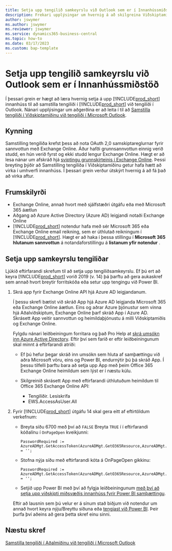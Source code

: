 ```yaml
---
title: Setja upp tengilið samkeyrslu við Outlook sem er í Innanhússmiðstöð
description: Frekari upplýsingar um hvernig á að skilgreina Viðskiptamiðað-envirSet upp innanhúss-samstilla tengilið við Outlook á aðalskrá innanhúss
author: jswymer
ms.author: jswymer
ms.reviewer: jswymer
ms.service: dynamics365-business-central
ms.topic: how-to
ms.date: 03/17/2023
ms.custom: bap-template
---
```


# Setja upp tengilið samkeyrslu við Outlook sem er í Innanhússmiðstöð

Í þessari grein er hægt að læra hvernig setja á upp  [!INCLUDE[prod_short](includes/prod_short.md)]  innanhúss til að samstilla tengiliði í  [!INCLUDE[prod_short](includes/prod_short.md)]  við tengiliði í Outlook. Nánari upplýsingar um aðgerðina er að leita í til að  [Samstilla tengiliði í Viðskiptamiðinu við tengiliði í Microsoft Outlook](admin-synchronize-outlook-contacts.md).

## Kynning

Samstilling tengiliða krefst þess að nota OAuth 2,0 samskiptareglurnar fyrir sannvottun með Exchange Online. Áður hafði grunnsannvottun einnig verið studd, en hún verið fyrst og ekki studd lengur Exchange Online. Hægt er að lesa nánar um afskráð hjá  [sviptingu grunnskírteinis í Exchange Online](/exchange/clients-and-mobile-in-exchange-online/deprecation-of-basic-authentication-exchange-online). Þessi breyting þýðir að Samstilling tengiliða í Viðskiptamiðinu getur hafa hætt að virka í umhverfi innanhúss. Í þessari grein verður útskýrt hvernig á að fá það að virka aftur.

## Frumskilyrði

- Exchange Online, annað hvort með sjálfstæðri útgáfu eða með  Microsoft 365  áætlun  
- Aðgang að  Azure Active Directory  (Azure AD) leigjandi notaði Exchange Online
- [!INCLUDE[prod_short](includes/prod_short.md)] notendur hafa með sér  Microsoft 365  eða  Exchange Online  email reikning, sem er úthlutað reikningum í [!INCLUDE[prod_short](includes/prod_short.md)]. Hægt er að haka í þessa stillingu í  **Microsoft 365  hlutanum sannvottun**  á notandaforstillingu á  **listanum yfir notendur** . 

## Setja upp samkeyrslu tengiliðar

Ljúkið eftirfarandi skrefum til að setja upp tengiliðsamkeyrslu. Ef þú ert að keyra  [!INCLUDE[prod_short](includes/prod_short.md)]  vorið 2019 (v. 14) þá þarftu að gera aukaskref sem annað hvort breytir forritskóða eða setur upp tengingu við Power BI.

1. <a name="registerapp"></a> Skrá app fyrir  Exchange Online  API hjá  Azure AD  leigjandanum.

   Í þessu skrefi bætist við skráð App hjá  Azure AD  leigjanda  Microsoft 365  eða  Exchange Online  áætlun. Eins og aðrar Azure þjónustur sem vinna hjá Aðalviðskiptum,  Exchange Online  þarf skráð App í Azure AD. Skrásett App veitir sannvottun og heimildaþjónustu á milli Viðskiptamiðis og Exchange Online.

   Fylgdu nánari leiðbeiningum forritara og það Pro Help at  [skrá umsókn inn Azure Active Directory](/dynamics365/business-central/dev-itpro/administration/register-app-azure#register-an-application-in-azure-active-directory). Eftir því sem farið er eftir leiðbeiningunum skal minnt á eftirfarandi atriði:

   - Ef þú hefur þegar skráð inn umsókn sem hluta af samþættingu við aðra Microsoft vöru, eins og  Power BI, endurnýtir þú þá skráð App. Í þessu tilfelli þarftu bara að setja upp App með þeim  Office 365 Exchange Online  heimildum sem lýst er í næstu kúlu.

   - Skilgreinið skrásett App með eftirfarandi úthlutuðum heimildum til  Office 365 Exchange Online  API:

     - Tengiliðir. Lesiskrifa
     - EWS.AccessAsUser.All

2. Fyrir  [!INCLUDE[prod_short](includes/prod_short.md)]  útgáfu 14 skal gera eitt af eftirtöldum verkefnum:

   - Breyta síðu 6700 með því að  `FALSE`  Breyta  `TRUE`  í í eftirfarandi kóðalínu í  `OnPageOpen`  kveikjunni:

     ```
     PasswordRequired := AzureADMgt.GetAccessToken(AzureADMgt.GetO365Resource,AzureADMgt.GetO365ResourceName,TRUE) = '';
     ```

   - Stofna nýja síðu með eftirfarandi kóta á OnPageOpen gikkinu:

     ```
     PasswordRequired := AzureADMgt.GetAccessToken(AzureADMgt.GetO365Resource,AzureADMgt.GetO365ResourceName,TRUE) = '';
     ```

   - Setjið upp  Power BI  með því að fylgja leiðbeiningunum  [með því að setja upp viðskipti miðsvæðis innanhúss fyrir  Power BI  samþættingu](admin-powerbi-setup.md#setup).

   Eftir að lausnin sem þú velur er á sínum stað biðjum við notendur um annað hvort keyra nýju/Breyttu síðuna eða  [tengjast við Power BI](across-working-with-powerbi.md#connect). Þeir þurfa því aðeins að gera þetta skref einu sinni.

## Næstu skref

[Samstilla tengiliði í Aðalmiðinu við tengiliði í Microsoft Outlook](admin-synchronize-outlook-contacts.md)  
